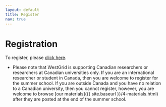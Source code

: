 ```yaml
---
layout: default
title: Register
nav: true
---
```


# Registration

To register, please <a href="https://www.eventbrite.ca/e/westgrid-research-computing-summer-school-2019-university-of-british-columbia-tickets-61477886012" target="_blank">click here</a>.

* Please note that WestGrid is supporting Canadian researchers or researchers at Canadian universities
  only. If you are an international researcher or student in Canada, then you are welcome to register for
  the summer school. If you are outside Canada and you have no relation to a Canadian university, then
  you cannot register, however, you are welcome to browse [our materials]({{ site.baseurl
  }}/4-materials.html) after they are posted at the end of the summer school.
